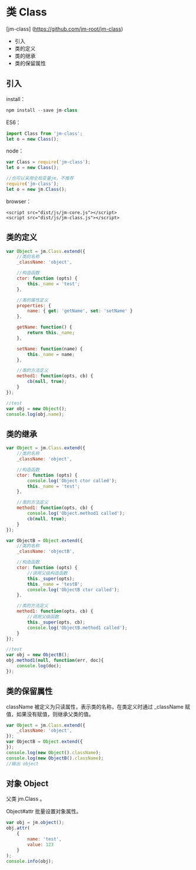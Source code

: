 # 类 Class
[jm-class] (https://github.com/jm-root/jm-class)

- 引入
- 类的定义
- 类的继承
- 类的保留属性

## 引入
install：

```javascript
npm install --save jm-class
```

ES6：

```javascript
import Class from 'jm-class';
let o = new Class();

```

node：

```javascript
var Class = require('jm-class');
let o = new Class();

//也可以采用全局变量jm，不推荐
require('jm-class');
let o = new jm.Class();

```

browser：

```
<script src="dist/js/jm-core.js"></script>
<script src="dist/js/jm-class.js"></script>
```
## 类的定义
```javascript
var Object = jm.Class.extend({
    //类的名称
    _className: 'object',

    //构造函数
    ctor: function (opts) {
        this._name = 'test';
    },

    //类的属性定义
    properties: {
        name: { get: 'getName', set: 'setName' }
    },

    getName: function() {
        return this._name;
    },

    setName: function(name) {
        this._name = name;
    },

    //类的方法定义
    method1: function(opts, cb) {
        cb(null, true);
    }
});

//test
var obj = new Object();
console.log(obj.name);
```

## 类的继承

```javascript
var Object = jm.Class.extend({
    //类的名称
    _className: 'object',

    //构造函数
    ctor: function (opts) {
        console.log('Object ctor called');
        this._name = 'test';
    },

    //类的方法定义
    method1: function(opts, cb) {
        console.log('Object.method1 called');
        cb(null, true);
    }
});

var ObjectB = Object.extend({
    //类的名称
    _className: 'objectB',

    //构造函数
    ctor: function (opts) {
        //调用父级构造函数
        this._super(opts);
        this._name = 'testB';
        console.log('ObjectB ctor called');
    },

    //类的方法定义
    method1: function(opts, cb) {
        //调用父级函数
        this._super(opts, cb);
        console.log('ObjectB.method1 called');
    }
});

//test
var obj = new ObjectB();
obj.method1(null, function(err, doc){
    console.log(doc);
});
```

## 类的保留属性

className 被定义为只读属性，表示类的名称，在类定义时通过 _className 赋值，如果没有赋值，则继承父类的值。

```javascript
var Object = jm.Class.extend({
    _className: 'object',
});
var ObjectB = Object.extend({
});
console.log(new Object().className);
console.log(new ObjectB().className);
//输出 object
```

## 对象 Object

父类 jm.Class 。

Object#attr 批量设置对象属性。

```javascript
var obj = jm.object();
obj.attr(
    {
        name: 'test',
        value: 123
    }
);
console.info(obj);
```
